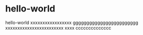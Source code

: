 # hello-world
hello-world
xxxxxxxxxxxxxxxxx
gggggggggggggggggggggggg
xxxxxxxxxxxxxxxxxxxxxxxx
xxxx
cccccccccccccc
